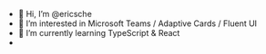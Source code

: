 - 👋 Hi, I’m @ericsche
- 👀 I’m interested in Microsoft Teams / Adaptive Cards / Fluent UI
- 🌱 I’m currently learning TypeScript & React
-


<!---
ericsche/ericsche is a ✨ special ✨ repository because its `README.md` (this file) appears on your GitHub profile.
You can click the Preview link to take a look at your changes.
--->
